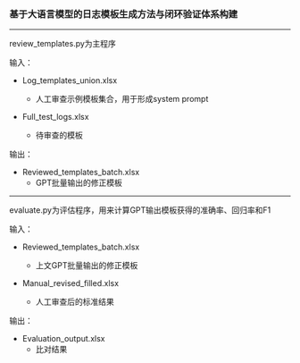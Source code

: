 ### 基于大语言模型的日志模板生成方法与闭环验证体系构建

---

review_templates.py为主程序

输入：

* Log_templates_union.xlsx
  * 人工审查示例模板集合，用于形成system prompt

* Full_test_logs.xlsx
  * 待审查的模板

输出：

* Reviewed_templates_batch.xlsx
  * GPT批量输出的修正模板

---

evaluate.py为评估程序，用来计算GPT输出模板获得的准确率、回归率和F1

输入：

* Reviewed_templates_batch.xlsx
  * 上文GPT批量输出的修正模板

* Manual_revised_filled.xlsx
  * 人工审查后的标准结果

输出：

* Evaluation_output.xlsx
  * 比对结果
